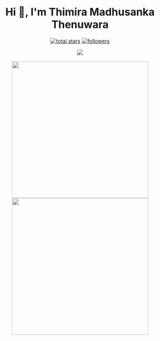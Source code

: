 <!-- <p><img src="https://visitcount.itsvg.in/api?id=thimiraonline&label=Profile%20Views&color=12&icon=5&pretty=true"></p> -->

<h1 align="center">Hi 👋, I'm Thimira Madhusanka Thenuwara</h1>

<!-- - 🔭 I’m currently working on Android වැඩකාරයෝ
- 🌱 I’m currently learning trainee fullstack developer
- 🤔 I’m looking for help with Developning a front-end for Android වැඩකාරයෝ
- 💬 Ask me about nothing
- 📫 How to reach me: https://twitter.com/thimiraonline
- 😄 Pronouns: he/him
- ⚡ Fun fact: I am not a software engineer or a IT geek. -->

<p align="center"> 
  <a href="https://github.com/thimiraonline?tab=repositories&sort=stargazers">
    <img alt="total stars" title="Total stars on GitHub" src="https://custom-icon-badges.herokuapp.com/github/stars/thimiraonline?color=55960c&style=for-the-badge&labelColor=488207&logo=star"/></a>
  <a href="https://github.com/thimiraonline?tab=followers">
    <img alt="followers" title="Follow me on Github" src="https://custom-icon-badges.herokuapp.com/github/followers/thimiraonline?color=236ad3&labelColor=1155ba&style=for-the-badge&logo=person-add&label=Follow&logoColor=white"/></a>
</p>

<p align="center">
<img src="https://activity-graph.herokuapp.com/graph?username=thimiraonline&theme=dracula&bg_color=00000000&color=878787&line=4c8ed9&point=00000000&area=true&hide_border=true"><br><br>
  <img width="370px" src="https://github-readme-stats.vercel.app/api?username=thimiraonline&custom_title=Thimira+Thenuwara's+Github+Stats&show_icons=true&hide_border=true&count_private=true&bg_color=00000000&title_color=58a6fe&text_color=878787&icon_color=58a6fe&cache_seconds=1800" />
  <img width="370px" src="https://github-readme-streak-stats.herokuapp.com/?user=thimiraonline&background=00000000&hide_border=true&stroke=878787&ring=4c8ed9&fire=4c8ed9&currStreakNum=878787&sideNums=878787&currStreakLabel=878787&sideLabels=878787&dates=878787" />
</p>

<!-- ![thimiraonline](https://github-readme-stats.vercel.app/api?username=thimiraonline&count_private=true&hide=stars&include_all_commits=true&line_height=24&show_icons=true&theme=algolia)
![thimiraonline](https://github-readme-stats.vercel.app/api/top-langs/?username=thimiraonline&layout=compact&langs_count=6&theme=algolia) -->


<!--
**thimiraonline/thimiraonlien** is a ✨ _special_ ✨ repository because its `README.md` (this file) appears on your GitHub profile.

Here are some ideas to get you started:

- 🔭 I’m currently working on ...
- 🌱 I’m currently learning ...
- 👯 I’m looking to collaborate on ...
- 🤔 I’m looking for help with ...
- 💬 Ask me about ...
- 📫 How to reach me: ...
- 😄 Pronouns: ...
- ⚡ Fun fact: ...
- 🌱 I’m currently learning. https://thimirathenuwara.com/
-->

<!-- <h3 align="left">Languages and Tools:</h3>
<p align="left"> <a href="https://developer.android.com" target="_blank"> <img src="https://raw.githubusercontent.com/devicons/devicon/master/icons/android/android-original-wordmark.svg" alt="android" width="40" height="40"/> </a> <a href="https://aws.amazon.com" target="_blank"> <img src="https://raw.githubusercontent.com/devicons/devicon/master/icons/amazonwebservices/amazonwebservices-original-wordmark.svg" alt="aws" width="40" height="40"/> </a> <a href="https://www.gnu.org/software/bash/" target="_blank"> <img src="https://www.vectorlogo.zone/logos/gnu_bash/gnu_bash-icon.svg" alt="bash" width="40" height="40"/> </a> <a href="https://www.w3.org/html/" target="_blank"> <img src="https://raw.githubusercontent.com/devicons/devicon/master/icons/html5/html5-original-wordmark.svg" alt="html5" width="40" height="40"/> </a> <a href="https://www.linux.org/" target="_blank"> <img src="https://raw.githubusercontent.com/devicons/devicon/master/icons/linux/linux-original.svg" alt="linux" width="40" height="40"/> </a> <a href="https://nextjs.org/" target="_blank"> <img src="https://cdn.worldvectorlogo.com/logos/nextjs-3.svg" alt="nextjs" width="40" height="40"/> </a> <a href="https://www.nginx.com" target="_blank"> <img src="https://raw.githubusercontent.com/devicons/devicon/master/icons/nginx/nginx-original.svg" alt="nginx" width="40" height="40"/> <a href="https://www.php.net" target="_blank"> <img src="https://raw.githubusercontent.com/devicons/devicon/master/icons/php/php-original.svg" alt="php" width="40" height="40"/> </a>  -->
  
<!-- ![GitHub Activity Graph](https://activity-graph.herokuapp.com/graph?username=thimiraonline) -->

<!-- ## 👥 Connect With Me
<p>
<a href="https://www.instagram.com/thimiraonline"><img src="https://img.shields.io/badge/Instagram-%23E4405F.svg?style=for-the-badge&logo=Instagram&logoColor=white" style="margin-bottom: 4px;" height="30px" target="_blank"></a>
</p>
<p align="left"> <a href="https://twitter.com/thimiraonline" target="blank"><img src="https://img.shields.io/twitter/follow/thimiraonline?logo=twitter&style=for-the-badge" alt="maleeshah" /></a> </p> -->

<!-- ## 📊 Github Status

<p><img src="https://activity-graph.herokuapp.com/graph?username=thimiraonline"><p>

<p><img src="https://github-readme-stats.vercel.app/api?username=thimiraonline&show_icons=true"><p>

<p><img src="https://github-readme-stats.vercel.app/api/top-langs/?username=thimiraonline&layout=compact"><p>

<p><img src="https://github-readme-streak-stats.herokuapp.com/?user=thimiraonline"><p> -->

<!-- 
## 🏆 GitHub Trophies

<p><img src="https://github-profile-trophy.vercel.app/?username=thimiraonline">
</p> -->

